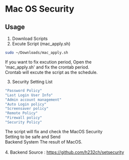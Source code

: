 # Mac OS Security

## Usage

1. Download Scripts
2. Excute Script (mac_apply.sh)
```bash
sudo ~/Downloads/mac_apply.sh
```
 If you want to fix excution period, Open the <br>
 'mac_apply.sh' and fix the crontab period. <br>
 Crontab will excute the script as the schedule. <br>

3. Security Setting List
```bash
"Password Policy"
"Last Login User Info"
"Admin account management"
"Auto Login policy"
"Screensaver policy"
"Remote Policy"
"Firewall policy"
"Security Policy"
```

 The script will fix and check the MacOS Security<br>
 Setting to be safe and Send<br>
 Backend System The result of MacOS.<br><br>
4. Backend Source : https://github.com/h232ch/setsecurity
